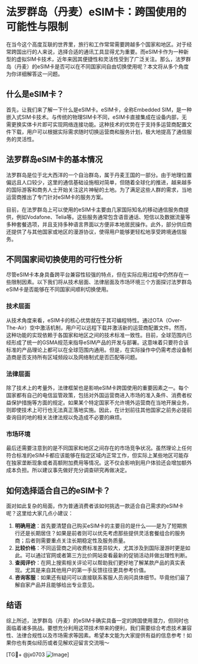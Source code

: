 # 法罗群岛（丹麦）eSIM卡：跨国使用的可能性与限制

在当今这个高度互联的世界里，旅行和工作常常需要跨越多个国家和地区。对于经常跨国出行的人来说，选择合适的通讯工具显得尤为重要。而eSIM卡作为一种新型的虚拟SIM卡技术，近年来因其便捷性和灵活性受到了广泛关注。那么，法罗群岛（丹麦）的eSIM卡是否可以在不同国家间自由切换使用呢？本文将从多个角度为你详细解答这一问题。

## 什么是eSIM卡？

首先，让我们来了解一下什么是eSIM卡。eSIM卡，全称Embedded SIM，是一种嵌入式SIM卡技术。与传统的物理SIM卡不同，eSIM卡直接集成在设备内部，无需更换实体卡片即可实现网络连接功能。这种技术的优势在于支持多运营商配置文件下载，用户可以根据实际需求随时切换运营商和服务计划，极大地提高了通信服务的灵活性。

## 法罗群岛eSIM卡的基本情况

法罗群岛是位于北大西洋的一个自治群岛，属于丹麦王国的一部分。由于地理位置偏远且人口较少，这里的通信基础设施相对简单，但随着全球化的推进，越来越多的国际游客和商务人士开始关注这片神秘的土地。为了满足这些人群的需求，当地运营商推出了专门针对eSIM卡的服务方案。

目前，在法罗群岛上可以使用的eSIM卡主要由几家国际知名的移动通信服务商提供，例如Vodafone、Telia等。这些服务通常包含语音通话、短信以及数据流量等多种套餐选项，并且支持多种语言界面以方便非本地居民操作。此外，部分供应商还提供了与其他国家或地区的漫游协议，使得用户能够更轻松地享受跨境通信服务。

## 不同国家间切换使用的可行性分析

尽管eSIM卡本身具备跨平台兼容性较强的特点，但在实际应用过程中仍然存在一些限制因素。以下我们将从技术层面、法律层面及市场环境三个方面探讨法罗群岛eSIM卡是否能够在不同国家间顺利切换使用。

### 技术层面

从技术角度来看，eSIM卡的核心优势就在于其可编程特性。通过OTA（Over-The-Air）空中激活机制，用户可以远程下载并激活新的运营商配置文件。然而，这种功能的实现依赖于各国家和地区之间的技术标准一致性。目前，全球范围内已经形成了统一的GSMA规范来指导eSIM产品的开发与部署。这意味着只要符合该标准的产品理论上都可以在全球范围内通用。但是，在实际操作中仍需考虑设备制造商是否支持所有区域频段以及网络制式是否匹配等问题。

### 法律层面

除了技术上的考量外，法律框架也是影响eSIM卡跨国使用的重要因素之一。每个国家都有自己的电信监管政策，包括对外国运营商进入市场的准入条件、消费者权益保护措施等方面的规定。如果某个特定国家不允许境外运营商在当地开展业务，则即使技术上可行也无法真正落地实施。因此，在计划前往其他国家之前务必提前查询目的地的相关法律法规以免造成不必要的麻烦。

### 市场环境

最后还需要注意到的是不同国家和地区之间存在的市场竞争状况。虽然理论上任何符合标准的eSIM卡都应该能够在指定区域内正常工作，但实际上某些地区可能存在独家垄断现象或者高额附加费用等情况。这不仅会影响到用户体验还会增加额外成本负担。所以建议事先做好充分调查研究再做决定。

## 如何选择适合自己的eSIM卡？

面对如此复杂的局面，作为普通消费者该如何挑选一款适合自己需求的eSIM卡呢？这里给大家几点小建议：

1. **明确用途**：首先要清楚自己购买eSIM卡的主要目的是什么——是为了短期旅行还是长期居住？如果是前者则可以优先考虑那些提供灵活套餐组合的服务商；后者则需要重点关注长期稳定性及服务质量。
2. **比较价格**：不同运营商之间收费标准差异较大，尤其涉及到国际漫游时更是如此。可以通过官网或者第三方比价网站查看最新的促销活动并做出理性判断。
3. **查阅评价**：在网上搜索相关评论可以帮助我们更好地了解某款产品的真实表现。尤其是来自其他用户的第一手反馈往往更具参考价值。
4. **咨询客服**：如果还有疑问可以直接联系客服人员询问具体细节。毕竟他们最了解自家产品并且能够给出专业意见。

## 结语

综上所述，法罗群岛（丹麦）的eSIM卡确实具备一定的跨国使用潜力，但同时也面临着诸多挑战。要想充分利用这项技术带来的便利，我们需要综合考虑技术兼容性、法律合规性以及市场需求等因素。希望本文能为大家提供有益的信息参考！如果你也有类似经历或者见解欢迎留言交流哦～

[TG💪+ @jx0703 ![Image](https://github.com/user-attachments/assets/dbca1d08-cadb-493c-b0ec-ad6f7a83f270)]
